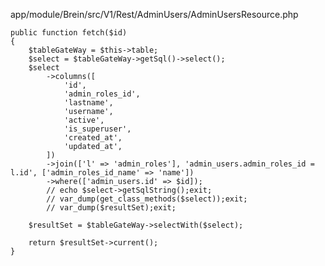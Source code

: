 
app/module/Brein/src/V1/Rest/AdminUsers/AdminUsersResource.php

	public function fetch($id)
	{
		$tableGateWay = $this->table;
		$select = $tableGateWay->getSql()->select();
		$select
			->columns([
				'id',
				'admin_roles_id',
				'lastname',
				'username',
				'active',
				'is_superuser',
				'created_at',
				'updated_at',
			])
			->join(['l' => 'admin_roles'], 'admin_users.admin_roles_id = l.id', ['admin_roles_id_name' => 'name'])
			->where(['admin_users.id' => $id]);
			// echo $select->getSqlString();exit;
			// var_dump(get_class_methods($select));exit;
			// var_dump($resultSet);exit;

		$resultSet = $tableGateWay->selectWith($select);

		return $resultSet->current();
	}
